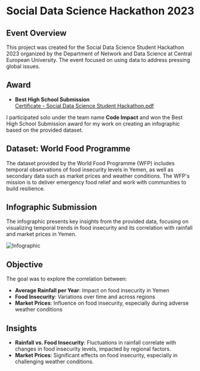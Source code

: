 # Social Data Science Hackathon 2023

## Event Overview
This project was created for the Social Data Science Student Hackathon 2023 organized by the Department of Network and Data Science at Central European University. The event focused on using data to address pressing global issues.

## Award
- **Best High School Submission**  
[Certificate - Social Data Science Student Hackathon.pdf](https://github.com/user-attachments/files/18665253/Certificate.-.Social.Data.Science.Student.Hackathon.pdf)

I participated solo under the team name **Code Impact** and won the Best High School Submission award for my work on creating an infographic based on the provided dataset.

## Dataset: World Food Programme
The dataset provided by the World Food Programme (WFP) includes temporal observations of food insecurity levels in Yemen, as well as secondary data such as market prices and weather conditions. The WFP's mission is to deliver emergency food relief and work with communities to build resilience.

## Infographic Submission
The infographic presents key insights from the provided data, focusing on visualizing temporal trends in food insecurity and its correlation with rainfall and market prices in Yemen.

![Infographic](https://github.com/user-attachments/assets/bc23a372-4cc1-44e6-a548-b0628f1738b9)

## Objective
The goal was to explore the correlation between:
- **Average Rainfall per Year**: Impact on food insecurity in Yemen
- **Food Insecurity**: Variations over time and across regions
- **Market Prices**: Influence on food insecurity, especially during adverse weather conditions

## Insights
- **Rainfall vs. Food Insecurity**: Fluctuations in rainfall correlate with changes in food insecurity levels, impacted by regional factors.
- **Market Prices**: Significant effects on food insecurity, especially in challenging weather conditions.
